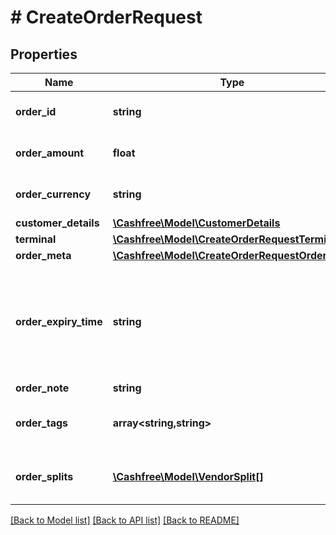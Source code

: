 # # CreateOrderRequest

## Properties

Name | Type | Description | Notes
------------ | ------------- | ------------- | -------------
**order_id** | **string** | Order identifier present in your system. Alphanumeric, &#39;_&#39; and &#39;-&#39; only | [optional]
**order_amount** | **float** | Bill amount for the order. Provide upto two decimals. 10.15 means Rs 10 and 15 paisa |
**order_currency** | **string** | Currency for the order. INR if left empty. Contact care@cashfree.com to enable new currencies. |
**customer_details** | [**\Cashfree\Model\CustomerDetails**](CustomerDetails.md) |  |
**terminal** | [**\Cashfree\Model\CreateOrderRequestTerminal**](CreateOrderRequestTerminal.md) |  | [optional]
**order_meta** | [**\Cashfree\Model\CreateOrderRequestOrderMeta**](CreateOrderRequestOrderMeta.md) |  | [optional]
**order_expiry_time** | **string** | Time after which the order expires. Customers will not be able to make the payment beyond the time specified here. We store timestamps in IST, but you can provide them in a valid ISO 8601 time format. Example 2021-07-02T10:20:12+05:30 for IST, 2021-07-02T10:20:12Z for UTC | [optional]
**order_note** | **string** | Order note for reference. | [optional]
**order_tags** | **array<string,string>** | Custom Tags in thr form of {\&quot;key\&quot;:\&quot;value\&quot;} which can be passed for an order. A maximum of 10 tags can be added | [optional]
**order_splits** | [**\Cashfree\Model\VendorSplit[]**](VendorSplit.md) | If you have Easy split enabled in your Cashfree account then you can use this option to split the order amount. | [optional]

[[Back to Model list]](../../README.md#models) [[Back to API list]](../../README.md#endpoints) [[Back to README]](../../README.md)
